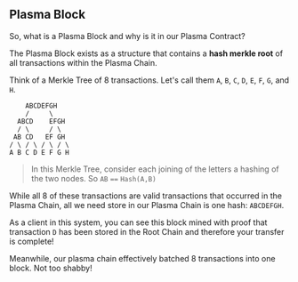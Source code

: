 ## Plasma Block

So, what is a Plasma Block and why is it in our Plasma Contract? 

The Plasma Block exists as a structure that contains a **hash merkle root** of all transactions within the Plasma Chain.

Think of a Merkle Tree of 8 transactions. Let's call them `A`, `B`, `C`, `D`, `E`, `F`, `G`, and `H`. 

```
    ABCDEFGH
    /     \
  ABCD    EFGH
  / \     / \
 AB CD   EF GH
/ \ / \ / \ / \
A B C D E F G H 
```

> In this Merkle Tree, consider each joining of the letters a hashing of the two nodes. So `AB` `==` `Hash(A,B)`

While all 8 of these transactions are valid transactions that occurred in the Plasma Chain, all we need store in our Plasma Chain is one hash: `ABCDEFGH`. 

As a client in this system, you can see this block mined with proof that transaction `D` has been stored in the Root Chain and therefore your transfer is complete!

Meanwhile, our plasma chain effectively batched 8 transactions into one block. Not too shabby! 